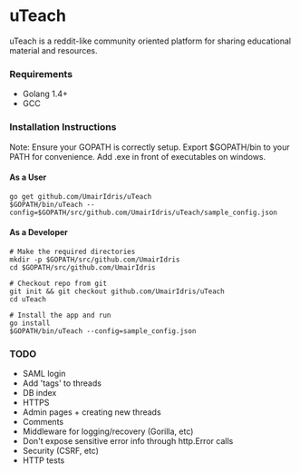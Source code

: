 # uTeach

uTeach is a reddit-like community oriented platform for sharing educational material and resources.

### Requirements
- Golang 1.4+
- GCC

### Installation Instructions
Note: Ensure your GOPATH is correctly setup. Export $GOPATH/bin to your PATH for convenience. Add .exe in front of executables on windows.

#### As a User
```
go get github.com/UmairIdris/uTeach
$GOPATH/bin/uTeach --config=$GOPATH/src/github.com/UmairIdris/uTeach/sample_config.json
```

#### As a Developer
```
# Make the required directories
mkdir -p $GOPATH/src/github.com/UmairIdris
cd $GOPATH/src/github.com/UmairIdris

# Checkout repo from git
git init && git checkout github.com/UmairIdris/uTeach
cd uTeach

# Install the app and run
go install
$GOPATH/bin/uTeach --config=sample_config.json
```

### TODO
- SAML login
- Add 'tags' to threads
- DB index
- HTTPS
- Admin pages + creating new threads
- Comments
- Middleware for logging/recovery (Gorilla, etc)
- Don't expose sensitive error info through http.Error calls
- Security (CSRF, etc)
- HTTP tests
